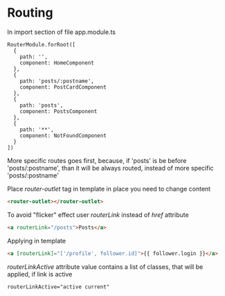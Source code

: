 # Routing

In import section of file app.module.ts
```
RouterModule.forRoot([
  {
    path: '',
    component: HomeComponent
  },
  {
    path: 'posts/:postname',
    component: PostCardComponent
  },
  {
    path: 'posts',
    component: PostsComponent
  },
  {
    path: '**',
    component: NotFoundComponent
  }
])
```
More specific routes goes first, because, if 'posts' is be before 'posts/:postname', than it will be always routed, instead of more specific 'posts/:postname'  

Place _router-outlet_ tag in template in place you need to change content
```html
<router-outlet></router-outlet>
```

To avoid "flicker" effect user _routerLink_ instead of _href_ attribute
```html
<a routerLink="/posts">Posts</a>
```

Applying in template
```html
<a [routerLink]="['/profile', follower.id]">{{ follower.login }}</a>
```

_routerLinkActive_ attribute value contains a list of classes, that will be applied, if link is active
```
routerLinkActive="active current" 
```
